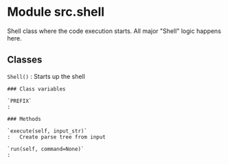 Module src.shell
================
Shell class where the code execution starts.
All major "Shell" logic happens here.

Classes
-------

`Shell()`
:   Starts up the shell

    ### Class variables

    `PREFIX`
    :

    ### Methods

    `execute(self, input_str)`
    :   Create parse tree from input

    `run(self, command=None)`
    :